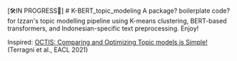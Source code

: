 [🛠️IN PROGRESS🚨] # K-BERT_topic_modeling
A package? boilerplate code? for Izzan's topic modelling pipeline using K-means clustering, BERT-based transformers, and Indonesian-specific text preprocessing. Enjoy!


Inspired:
[OCTIS: Comparing and Optimizing Topic models is Simple!](https://aclanthology.org/2021.eacl-demos.31/) (Terragni et al., EACL 2021)
